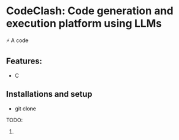 # CodeClash: Code generation and execution platform using LLMs


⚡️ A code 

## Features: 
- C

## Installations and setup

- git clone 



TODO:

1. 


